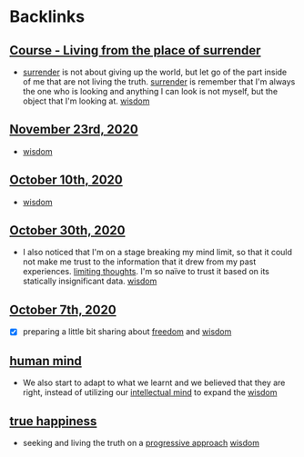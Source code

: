 
# Backlinks
## [Course - Living from the place of surrender](<Course - Living from the place of surrender.md>)
- [surrender](<surrender.md>) is not about giving up the world, but let go of the part inside of me that are not living the truth. [surrender](<surrender.md>) is remember that I'm always the one who is looking and anything I can look is not myself, but the object that I'm looking at. [wisdom](<wisdom.md>)

## [November 23rd, 2020](<November 23rd, 2020.md>)
- [wisdom](<wisdom.md>)

## [October 10th, 2020](<October 10th, 2020.md>)
- [wisdom](<wisdom.md>)

## [October 30th, 2020](<October 30th, 2020.md>)
- I also noticed that I'm on a stage breaking my mind limit, so that it could not make me trust to the information that it drew from my past experiences. [limiting thoughts](<limiting thoughts.md>). I'm so naïve to trust it based on its statically insignificant data. [wisdom](<wisdom.md>)

## [October 7th, 2020](<October 7th, 2020.md>)
- [x] preparing a little bit sharing about [freedom](<freedom.md>) and [wisdom](<wisdom.md>)

## [human mind](<human mind.md>)
- We also start to adapt to what we learnt and we believed that they are right, instead of utilizing our [intellectual mind](<intellectual mind.md>) to expand the [wisdom](<wisdom.md>)

## [true happiness](<true happiness.md>)
- seeking and living the truth on a [progressive approach](<progressive approach.md>) [wisdom](<wisdom.md>)

